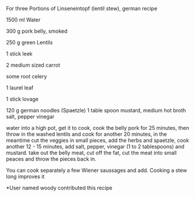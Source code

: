 For three Portions of Linseneintopf (lentil stew), german recipe

1500 ml 	 Water

300 g 		 pork belly, smoked

250 g 		 green Lentils

1 stick 	leek 

2 medium sized 	carrot

some 		root celery

1  		laurel leaf

1 stick 	lovage

120 g 		german noodles (Spaetzle)
1 table spoon		mustard, medium hot
  		broth
		salt, pepper
		vinegar

water into a high pot, get it to cook, cook the belly pork for 25 minutes, then throw in the washed lentils and cook for another 20 minutes, in the meantime cut the veggies in small pieces, add the herbs and spaetzle, cook another 12 - 15 minutes, add salt, pepper, vinegar (1 to 2 tablespoons) and mustard. take out the belly meat, cut off the fat, cut the meat into small peaces and throw the pieces back in.


You can cook separately a few Wiener saussages and add.
Cooking a stew long improves it

*User named woody contributed this recipe
